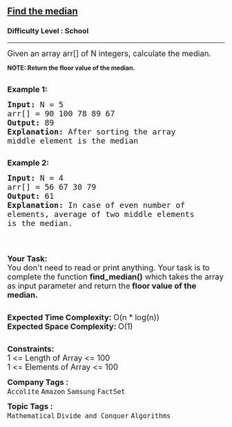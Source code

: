 <h2><a href="https://practice.geeksforgeeks.org/problems/find-the-median0527/1?page=1&difficulty=School&status=unsolved&sortBy=submissions">Find the median</a></h2><h3>Difficulty Level : School</h3><hr><div class="problems_problem_content__Xm_eO"><p><span style="font-size: 18px;">Given an array arr[] of N integers, calculate the median.</span></p>
<p><strong>NOTE: Return the floor value of the median.</strong><br>&nbsp;</p>
<p><span style="font-size: 18px;"><strong>Example 1:</strong></span></p>
<pre><span style="font-size: 18px;"><strong>Input: </strong>N =<strong> </strong>5
arr[] = 90 100 78 89 67
<strong>Output: </strong>89</span>
<span style="font-size: 18px;"><strong>Explanation: </strong>After sorting the array 
middle element is the median</span> 

</pre>
<p><span style="font-size: 18px;"><strong>Example 2:</strong></span></p>
<pre><span style="font-size: 18px;"><strong>Input: </strong>N =<strong> </strong>4
arr[] = 56 67 30 79
<strong>Output: </strong></span><span style="font-size: 18px;">61</span>
<span style="font-size: 18px;"><strong>Explanation: </strong>In case of even number of 
elements, average of two middle elements 
is the median.</span>

</pre>
<p>&nbsp;</p>
<p><span style="font-size: 18px;"><strong>Your Task:</strong><br>You don't need to read or print anything. Your task is to complete the function&nbsp;<strong>find_median()</strong> which takes the array as input parameter and return the<strong> floor value of the median.</strong></span><br>&nbsp;</p>
<p><span style="font-size: 18px;"><strong>Expected Time Complexity:&nbsp;</strong>O(n * log(n))<br><strong>Expected Space Complexity:&nbsp;</strong>O(1)</span><br>&nbsp;</p>
<p><span style="font-size: 18px;"><strong>Constraints:</strong><br>1 &lt;= Length of Array &lt;= 100<br>1 &lt;= Elements of Array &lt;= 100</span></p></div><p><span style=font-size:18px><strong>Company Tags : </strong><br><code>Accolite</code>&nbsp;<code>Amazon</code>&nbsp;<code>Samsung</code>&nbsp;<code>FactSet</code>&nbsp;<br><p><span style=font-size:18px><strong>Topic Tags : </strong><br><code>Mathematical</code>&nbsp;<code>Divide and Conquer</code>&nbsp;<code>Algorithms</code>&nbsp;
